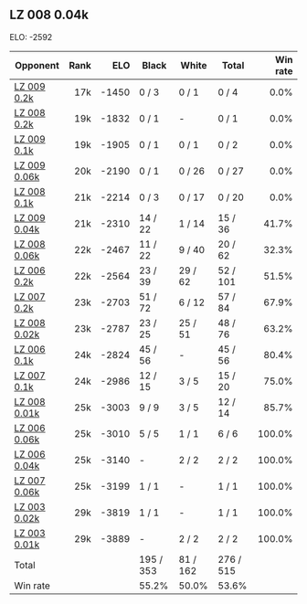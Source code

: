 ## LZ 008 0.04k ##

ELO: -2592

Opponent | Rank | ELO | Black | White | Total | Win rate
---------|-----:|----:|-------|-------|-------|-------:
[LZ 009 0.2k](LZ%20009%200.2k.md) | 17k | -1450 | 0 / 3 | 0 / 1 | 0 / 4 | 0.0%
[LZ 008 0.2k](LZ%20008%200.2k.md) | 19k | -1832 | 0 / 1 | - | 0 / 1 | 0.0%
[LZ 009 0.1k](LZ%20009%200.1k.md) | 19k | -1905 | 0 / 1 | 0 / 1 | 0 / 2 | 0.0%
[LZ 009 0.06k](LZ%20009%200.06k.md) | 20k | -2190 | 0 / 1 | 0 / 26 | 0 / 27 | 0.0%
[LZ 008 0.1k](LZ%20008%200.1k.md) | 21k | -2214 | 0 / 3 | 0 / 17 | 0 / 20 | 0.0%
[LZ 009 0.04k](LZ%20009%200.04k.md) | 21k | -2310 | 14 / 22 | 1 / 14 | 15 / 36 | 41.7%
[LZ 008 0.06k](LZ%20008%200.06k.md) | 22k | -2467 | 11 / 22 | 9 / 40 | 20 / 62 | 32.3%
[LZ 006 0.2k](LZ%20006%200.2k.md) | 22k | -2564 | 23 / 39 | 29 / 62 | 52 / 101 | 51.5%
[LZ 007 0.2k](LZ%20007%200.2k.md) | 23k | -2703 | 51 / 72 | 6 / 12 | 57 / 84 | 67.9%
[LZ 008 0.02k](LZ%20008%200.02k.md) | 23k | -2787 | 23 / 25 | 25 / 51 | 48 / 76 | 63.2%
[LZ 006 0.1k](LZ%20006%200.1k.md) | 24k | -2824 | 45 / 56 | - | 45 / 56 | 80.4%
[LZ 007 0.1k](LZ%20007%200.1k.md) | 24k | -2986 | 12 / 15 | 3 / 5 | 15 / 20 | 75.0%
[LZ 008 0.01k](LZ%20008%200.01k.md) | 25k | -3003 | 9 / 9 | 3 / 5 | 12 / 14 | 85.7%
[LZ 006 0.06k](LZ%20006%200.06k.md) | 25k | -3010 | 5 / 5 | 1 / 1 | 6 / 6 | 100.0%
[LZ 006 0.04k](LZ%20006%200.04k.md) | 25k | -3140 | - | 2 / 2 | 2 / 2 | 100.0%
[LZ 007 0.06k](LZ%20007%200.06k.md) | 25k | -3199 | 1 / 1 | - | 1 / 1 | 100.0%
[LZ 003 0.02k](LZ%20003%200.02k.md) | 29k | -3819 | 1 / 1 | - | 1 / 1 | 100.0%
[LZ 003 0.01k](LZ%20003%200.01k.md) | 29k | -3889 | - | 2 / 2 | 2 / 2 | 100.0%
Total | | | 195 / 353 | 81 / 162 | 276 / 515 | 
Win rate| | | 55.2% | 50.0% | 53.6% | 
